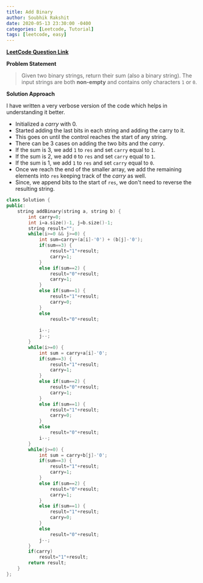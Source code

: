 ```yaml
---
title: Add Binary
author: Soubhik Rakshit
date: 2020-05-13 23:30:00 -0400
categories: [Leetcode, Tutorial]
tags: [leetcode, easy]
---
```


[**LeetCode Question Link**](https://leetcode.com/problems/add-binary/)

**Problem Statement**

> Given two binary strings, return their sum (also a binary string).
> The input strings are both **non-empty** and contains only characters `1` or `0`.

**Solution Approach**

I have written a very verbose version of the code which helps in understanding it better.
* Initialized a _carry_ with 0.
* Started adding the last bits in each string and adding the carry to it.
* This goes on until the control reaches the start of any string.
* There can be 3 cases on adding the two bits and the _carry_.
* If the sum is 3, we add `1` to `res` and set `carry` equal to `1`.
* If the sum is 2, we add `0` to `res` and set `carry` equal to `1`.
* If the sum is 1, we add `1` to `res` and set `carry` equal to `0`.
* Once we reach the end of the smaller array, we add the remaining elements into `res` keeping track of the _carry_ as well.
* Since, we append bits to the start of `res`, we don't need to reverse the resulting string.


```c++
class Solution {
public:
    string addBinary(string a, string b) {
        int carry=0;
        int i=a.size()-1, j=b.size()-1;
        string result="";
        while(i>=0 && j>=0) {
            int sum=carry+(a[i]-'0') + (b[j]-'0');
            if(sum==3) {
                result="1"+result;
                carry=1;
            }
            else if(sum==2) {
                result="0"+result;
                carry=1;
            }
            else if(sum==1) {
                result="1"+result;
                carry=0;
            }
            else
                result="0"+result;
            
            i--;
            j--;
        }
        while(i>=0) {
            int sum = carry+a[i]-'0';
            if(sum==3) {
                result="1"+result;
                carry=1;
            }
            else if(sum==2) {
                result="0"+result;
                carry=1;
            }
            else if(sum==1) {
                result="1"+result;
                carry=0;
            }
            else
                result="0"+result;
            i--;
        }
        while(j>=0) {
            int sum = carry+b[j]-'0';
            if(sum==3) {
                result="1"+result;
                carry=1;
            }
            else if(sum==2) {
                result="0"+result;
                carry=1;
            }
            else if(sum==1) {
                result="1"+result;
                carry=0;
            }
            else
                result="0"+result;
            j--;
        }
        if(carry)
            result="1"+result;
        return result;
    }
};
```